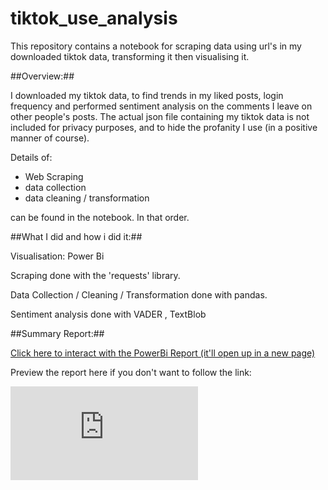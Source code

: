# tiktok_use_analysis

This repository contains a notebook for scraping data using url's in my downloaded tiktok data, transforming it then visualising it.

##Overview:##

I downloaded my tiktok data, to find trends in my liked posts, login frequency and performed sentiment analysis on the comments I leave on other people's posts. The actual json file containing my tiktok data is not included for privacy purposes, and to hide the profanity I use (in a positive manner of course).

Details of:
- Web Scraping
- data collection
- data cleaning / transformation

can be found in the notebook. In that order.


##What I did and how i did it:##

Visualisation: Power Bi

Scraping done with the 'requests' library.

Data Collection / Cleaning / Transformation done with pandas.

Sentiment analysis done with VADER , TextBlob

##Summary Report:##

[Click here to interact with the PowerBi Report (it'll open up in a new page)](https://app.powerbi.com/view?r=eyJrIjoiOTI0MzY3NTYtNTg0Ny00ODc5LWFmMzMtZDk2NDc5OTgxODAyIiwidCI6IjM0NTMxMzE4LTcwMTEtNGZkNC04N2YwLWE0MzgxNmM0OWJkMCJ9)

Preview the report here if you don't want to follow the link:

![View PDF](https://github.com/JadePablo/tiktok_use_analysis/blob/main/tiktok_use_visualisation.pdf)
